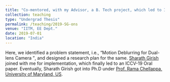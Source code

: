 ```yaml
---
title: "Co-mentored, with my Advisor, a B. Tech project, which led to ICCV-19 Oral (4.3% acceptance rate)."
collection: teaching
type: "Undergrad Thesis"
permalink: /teaching/2019-SG-ons
venue: "IITM, EE Dept."
date: 2019-07-01
location: "India"
---
```

   Here, we identified a problem statement, i.e., <q>Motion Deblurring for Dual-lens Camera </q>, and designed a research plan for the same. <a href="https://www.cs.umd.edu/people/sgirish">Sharath Girish</a> joined with me for implementation, which finally led to an ICCV-19 Oral paper.  Eventually, Sharath Girish got into Ph.D under <a href="http://users.umiacs.umd.edu/~rama/">Prof. Rama Chellappa, University of Maryland, US</a>.
   
